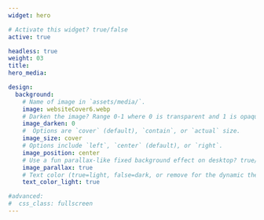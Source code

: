 ```yaml
---
widget: hero

# Activate this widget? true/false
active: true

headless: true
weight: 03
title: 
hero_media: 

design:
  background:
    # Name of image in `assets/media/`.
    image: websiteCover6.webp
    # Darken the image? Range 0-1 where 0 is transparent and 1 is opaque.
    image_darken: 0
    #  Options are `cover` (default), `contain`, or `actual` size.
    image_size: cover
    # Options include `left`, `center` (default), or `right`.
    image_position: center
    # Use a fun parallax-like fixed background effect on desktop? true/false
    image_parallax: true
    # Text color (true=light, false=dark, or remove for the dynamic theme color).
    text_color_light: true

#advanced:
#  css_class: fullscreen
---
```



